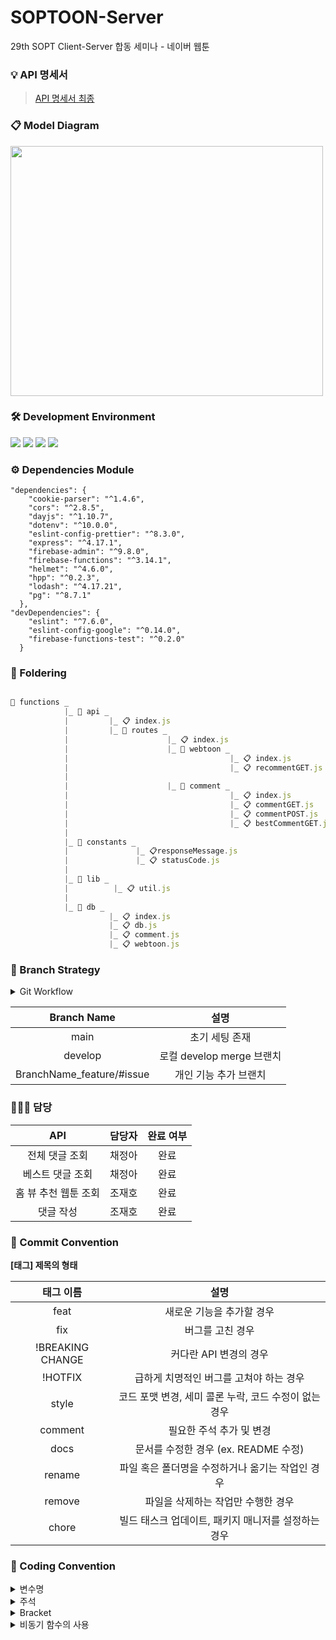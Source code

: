 # SOPTOON-Server
29th SOPT Client-Server 합동 세미나 - 네이버 웹툰

### 💡 API 명세서
> [API 명세서 최종](https://www.notion.so/storypanda/API-24bb15fb98b74242a1e9e3c593e23bb6)

### 📋 Model Diagram
<img src = "https://user-images.githubusercontent.com/20807197/143522994-35a9db64-0f49-44df-9ae2-6357ea40cd99.png" width="500px" height="400px" />

### 🛠 Development Environment
<img src="https://img.shields.io/badge/Node.js-v16-green"/> <img src="https://img.shields.io/badge/Express-v4.16.1-green"/> <img src="https://img.shields.io/badge/PostgreSQL-v12.5-blue"/> <img src="https://img.shields.io/badge/Firebase-v9.23-blue"/>

### ⚙️ Dependencies Module
```
"dependencies": {
    "cookie-parser": "^1.4.6",
    "cors": "^2.8.5",
    "dayjs": "^1.10.7",
    "dotenv": "^10.0.0",
    "eslint-config-prettier": "^8.3.0",
    "express": "^4.17.1",
    "firebase-admin": "^9.8.0",
    "firebase-functions": "^3.14.1",
    "helmet": "^4.6.0",
    "hpp": "^0.2.3",
    "lodash": "^4.17.21",
    "pg": "^8.7.1"
  },
"devDependencies": {
    "eslint": "^7.6.0",
    "eslint-config-google": "^0.14.0",
    "firebase-functions-test": "^0.2.0"
  }
 ```
 
### 📁 Foldering

``` javascript

📁 functions _ 
            |_ 📁 api _ 
		    |         |_ 📋 index.js
		    |         |_ 📁 routes _
		    |                      |_ 📋 index.js
		    |                      |_ 📁 webtoon _
            |                                    |_ 📋 index.js
            |                                    |_ 📋 recommentGET.js
            |
			|                      |_ 📁 comment _
            |                                    |_ 📋 index.js
            |                                    |_ 📋 commentGET.js
            |                                    |_ 📋 commentPOST.js
            |                                    |_ 📋 bestCommentGET.js
			|
            |_ 📁 constants _ 
			|               |_ 📋responseMessage.js
		    |               |_ 📋 statusCode.js
			|
			|_ 📁 lib _ 
		    |		   |_ 📋 util.js
            |
			|_ 📁 db _
                      |_ 📋 index.js
                      |_ 📋 db.js
                      |_ 📋 comment.js
                      |_ 📋 webtoon.js                 

```



### 📌 Branch Strategy

<details>
<summary>Git Workflow</summary>
<div markdown="1">       

```
 1. local - feature에서 각자 기능 작업
 2. 작업 완료 후 remote-develop 에 PR
 4. 코드 리뷰 후 Confirm 받고 Merge
 5. remote - develop 에 Merge 될 때 마다 모든 팀원 remote - develop pull 받아 최신 상태 유지
 ```

</div>
</details>

| Branch Name | 설명 |
| :---: | :-----: |
| main | 초기 세팅 존재 |
| develop | 로컬 develop merge 브랜치 |
| BranchName_feature/#issue | 개인 기능 추가 브랜치 |

### 🙋🏻‍♀️ 담당

| API | 담당자 | 완료 여부 |
| :-----: | :---: | :---: |
| 전체 댓글 조회 | 채정아 | 완료 |
| 베스트 댓글 조회 | 채정아 | 완료 |
| 홈 뷰 추천 웹툰 조회 | 조재호 | 완료 |
| 댓글 작성 | 조재호 | 완료 |

### 📌 Commit Convention

**[태그] 제목의 형태**

| 태그 이름| 설명 |
| :--: | :-----: |
| feat | 새로운 기능을 추가할 경우 |
| fix | 버그를 고친 경우 |
| !BREAKING CHANGE | 커다란 API 변경의 경우 |
| !HOTFIX | 급하게 치명적인 버그를 고쳐야 하는 경우 |
| style | 코드 포맷 변경, 세미 콜론 누락, 코드 수정이 없는 경우 |
| comment | 필요한 주석 추가 및 변경 |
| docs | 문서를 수정한 경우 (ex. README 수정) |
| rename | 파일 혹은 폴더명을 수정하거나 옮기는 작업인 경우 |
| remove | 파일을 삭제하는 작업만 수행한 경우 |
| chore | 빌드 태스크 업데이트, 패키지 매니저를 설정하는 경우 |

### 📌 Coding Convention

<details>
<summary>변수명</summary>   
<div markdown="1">       
      
 
 1. Camel Case 사용 
   - lower Camel Case
 2. 함수의 경우 동사+명사 사용 
   - ex) getInformation()
 3. 약어는 되도록 사용하지 않는다.
 
</div>
</details>


<details>
<summary>주석</summary>
<div markdown="1">       
  
 1. 주석은 /** */ 를 사용한다.
 
</div>
</details>

<details>
<summary>Bracket</summary>
<div markdown="1">       

 ``` javascript
 // 한줄 if 문 - 여러 줄로 작성
  if(trigger) {
    return;
  }
 ```
 ``` javascript 
 // 괄호 사용 한칸 띄우고 사용한다.
  if (left == true) {
     return;
  }
 ```
 ``` javascript 
 // 띄어쓰기
  if (a == 5) { // 양쪽 사이로 띄어쓰기
     return;  
  }
 ```
 
</div>
</details>

<details>
<summary>비동기 함수의 사용</summary>
<div markdown="1">       

 1. async, await 함수 사용을 지향한다.
 
</div>
</details>
